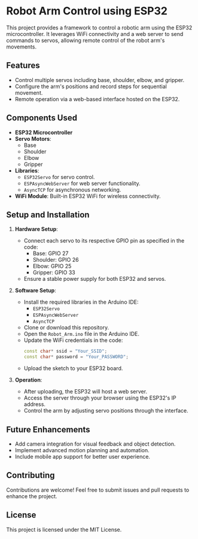 
# Robot Arm Control using ESP32

This project provides a framework to control a robotic arm using the ESP32 microcontroller. It leverages WiFi connectivity and a web server to send commands to servos, allowing remote control of the robot arm's movements.

## Features

- Control multiple servos including base, shoulder, elbow, and gripper.
- Configure the arm's positions and record steps for sequential movement.
- Remote operation via a web-based interface hosted on the ESP32.

## Components Used

- **ESP32 Microcontroller**
- **Servo Motors**:
  - Base
  - Shoulder
  - Elbow
  - Gripper
- **Libraries**:
  - `ESP32Servo` for servo control.
  - `ESPAsyncWebServer` for web server functionality.
  - `AsyncTCP` for asynchronous networking.
- **WiFi Module**: Built-in ESP32 WiFi for wireless connectivity.

## Setup and Installation

1. **Hardware Setup**:
   - Connect each servo to its respective GPIO pin as specified in the code:
     - Base: GPIO 27
     - Shoulder: GPIO 26
     - Elbow: GPIO 25
     - Gripper: GPIO 33
   - Ensure a stable power supply for both ESP32 and servos.

2. **Software Setup**:
   - Install the required libraries in the Arduino IDE:
     - `ESP32Servo`
     - `ESPAsyncWebServer`
     - `AsyncTCP`
   - Clone or download this repository.
   - Open the `Robot_Arm.ino` file in the Arduino IDE.
   - Update the WiFi credentials in the code:
     ```cpp
     const char* ssid = "Your_SSID";
     const char* password = "Your_PASSWORD";
     ```
   - Upload the sketch to your ESP32 board.

3. **Operation**:
   - After uploading, the ESP32 will host a web server.
   - Access the server through your browser using the ESP32's IP address.
   - Control the arm by adjusting servo positions through the interface.

## Future Enhancements

- Add camera integration for visual feedback and object detection.
- Implement advanced motion planning and automation.
- Include mobile app support for better user experience.

## Contributing

Contributions are welcome! Feel free to submit issues and pull requests to enhance the project.

## License

This project is licensed under the MIT License.
